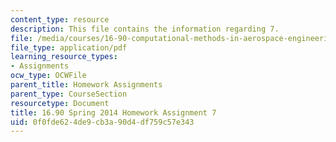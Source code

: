 ```yaml
---
content_type: resource
description: This file contains the information regarding 7.
file: /media/courses/16-90-computational-methods-in-aerospace-engineering-spring-2014/0f0fde624de9cb3a90d4df759c57e343_MIT16_90S14_pset7.pdf
file_type: application/pdf
learning_resource_types:
- Assignments
ocw_type: OCWFile
parent_title: Homework Assignments
parent_type: CourseSection
resourcetype: Document
title: 16.90 Spring 2014 Homework Assignment 7
uid: 0f0fde62-4de9-cb3a-90d4-df759c57e343
---
```

